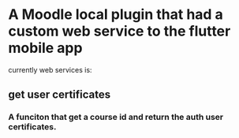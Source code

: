 # A Moodle local plugin that had a custom web service to the flutter mobile app
currently web services is:
## get user certificates
### A funciton that get a course id and return the auth user certificates.
